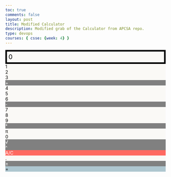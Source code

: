 ```yaml
---
toc: true
comments: false
layout: post
title: Modified Calculator
description: Modified grab of the Calculator from APCSA repo.
type: devops
courses: { csse: {week: 4} }
---
```


<style>
  .calculator-output {
    /* calulator output 
      top bar shows the results of the calculator;
      result to take up the entirety of the first row;
      span defines 4 columns and 1 row
    */
    grid-column: span 4;
    grid-row: span 1;
  
    padding: 0.25em;
    font-size: 20px;
    border: 5px solid black;
    background-color: #FAF9F6;
    color: black;
  
    display: flex;
    align-items: center;
  }
  .calculator-number {
    color: black;
    background-color: #FAF9F6;
  }
  .calculator-operation {
  color: white;
  background-color: #808080;
  }
  .calculator-equals {
    color: black;
    background-color: #AEC6CF
  }
  .calculator-clear {
    color: white;
    background-color: #FF6961
  }
</style>

<!-- Add a container for the animation -->
<div id="animation">
  <div class="calculator-container">
      <!--result-->
      <div class="calculator-output" id="output">0</div>
      <!--row 1-->
      <div class="calculator-number">1</div>
      <div class="calculator-number">2</div>
      <div class="calculator-number">3</div>
      <div class="calculator-operation">+</div>
      <!--row 2-->
      <div class="calculator-number">4</div>
      <div class="calculator-number">5</div>
      <div class="calculator-number">6</div>
      <div class="calculator-operation">-</div>
      <!--row 3-->
      <div class="calculator-number">7</div>
      <div class="calculator-number">8</div>
      <div class="calculator-number">9</div>
      <div class="calculator-operation">*</div>
      <!--row 4-->
      <div class="calculator-number">π</div>
      <div class="calculator-number">0</div>
      <div class="calculator-operation">√</div>
      <div class="calculator-operation">^</div>
      <!--row 5-->
      <div class="calculator-clear">A/C</div>
      <div class="calculator-number">.</div>
      <div class="calculator-operation">±</div>
      <div class="calculator-equals">=</div>
  </div>
</div>
<!-- JavaScript (JS) implementation of the calculator. -->
<script>
  // initialize important variables to manage calculations
  var firstNumber = null;
  var operator = null;
  var nextReady = true;
  // build objects containing key elements
  const output = document.getElementById("output");
  const numbers = document.querySelectorAll(".calculator-number");
  const operations = document.querySelectorAll(".calculator-operation");
  const clear = document.querySelectorAll(".calculator-clear");
  const equals = document.querySelectorAll(".calculator-equals"); 
  // Number buttons listener
  numbers.forEach(button => {
    button.addEventListener("click", function() {
      number(button.textContent);
    });
  });
  // Number action
  function number(value) {
    if (value != "." && value != "π") {
      if (nextReady == true) {
       output.innerHTML = value;
        if (value != "0") {
         nextReady = false;
       }
     } else {
       output.innerHTML = output.innerHTML + value;
     }
   } else {
      if (value == "π") {
        output.innerHTML = Math.PI.toFixed(4); // Set π to 3.1415
        nextReady = true;
     } else {
        if (output.innerHTML.indexOf(".") == -1) {
          output.innerHTML = output.innerHTML + value;
         nextReady = false;
        }
      }
    }
  }
  // Operation buttons listener
  operations.forEach(button => {
    button.addEventListener("click", function() {
      operation(button.textContent);
    });
  });
  function operation(choice) {
  if (choice === "±") {
    // Toggle the sign without changing the operator or firstNumber
    output.innerHTML = (-parseFloat(output.innerHTML)).toString();
    return;
  }
  if (firstNumber == null) {
    firstNumber = parseFloat(output.innerHTML);
    nextReady = true;
    operator = choice;
    return;
  }
  firstNumber = calculate(firstNumber, parseFloat(output.innerHTML));
  operator = choice;
  output.innerHTML = firstNumber.toString();
  nextReady = true;
}
  // Calculator
  function calculate (first, second) { // function to calculate the result of the equation
      let result = 0;
      switch (operator) {
          case "+":
              result = first + second;
              break;
          case "-":
              result = first - second;
              break;
          case "*":
              result = first * second;
              break;
          case "/":
              result = first / second;
              break;
          case "^":
              result = first ** second;
              break;
          case "√":
              result = first ** (1/second);
              break;
          default: 
              break;
      }
      return result;
  }
  // Equals button listener
  equals.forEach(button => {
    button.addEventListener("click", function() {
      equal();
    });
  });
  // Equal action
  function equal () { // function used when the equals button is clicked; calculates equation and displays it
      firstNumber = calculate(firstNumber, parseFloat(output.innerHTML));
      output.innerHTML = firstNumber.toString();
      nextReady = true;
  }
  // Clear button listener
  clear.forEach(button => {
    button.addEventListener("click", function() {
      clearCalc();
    });
  });
  // A/C action
  function clearCalc () { // clears calculator
      firstNumber = null;
      output.innerHTML = "0";
      nextReady = true;
  }
  // Listen for keyboard events
  document.addEventListener("keydown", function(event) {
  const key = event.key;
  // Handle numbers and decimal point
  if (/^[0-9]$/.test(key) || key === ".") {
    number(key);
  }
  // Backspace key for delete
  if (key === "Backspace") {
    deleteLastCharacter();
  }
  });
  // Function to delete the last character
  function deleteLastCharacter() {
  const currentOutput = output.innerHTML;
  if (currentOutput.length > 1) {
    output.innerHTML = currentOutput.slice(0, -1);
  } else {
    output.innerHTML = "0";
    nextReady = true;
  }
}

</script>

<!--Vanta animations just for fun, load JS onto the page-->
<script src="{{site.baseurl}}/assets/js/three.r119.min.js"></script>
<script src="{{site.baseurl}}/assets/js/vanta.halo.min.js"></script>
<script src="{{site.baseurl}}/assets/js/vanta.birds.min.js"></script>
<script src="{{site.baseurl}}/assets/js/vanta.net.min.js"></script>
<script src="{{site.baseurl}}/assets/js/vanta.rings.min.js"></script>

<script>
// setup vanta scripts as functions
var vantaInstances = {
  halo: VANTA.HALO,
  birds: VANTA.BIRDS,
  net: VANTA.NET,
  rings: VANTA.RINGS
};

// obtain a random vanta function
var vantaInstance = vantaInstances[Object.keys(vantaInstances)[Math.floor(Math.random() * Object.keys(vantaInstances).length)]];

// run the animation
vantaInstance({
  el: "#animation",
  mouseControls: true,
  touchControls: true,
  gyroControls: false
});
</script>